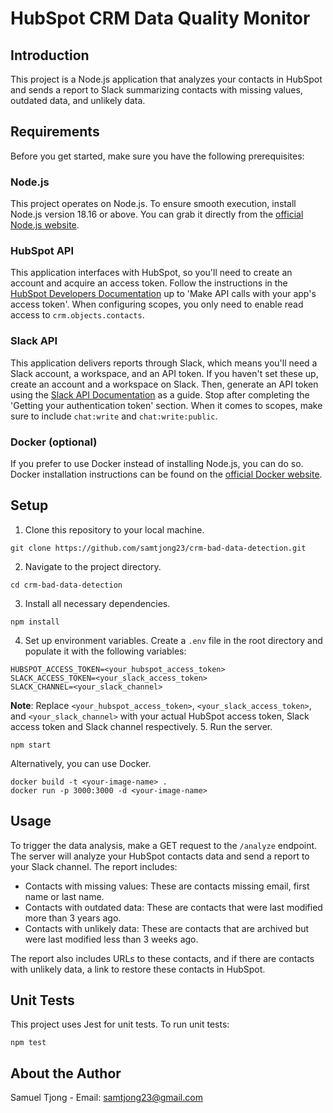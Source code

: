 # **HubSpot CRM Data Quality Monitor**

## **Introduction**

This project is a Node.js application that analyzes your contacts in HubSpot and sends a report to Slack summarizing contacts with missing values, outdated data, and unlikely data.

## **Requirements**

Before you get started, make sure you have the following prerequisites:

### **Node.js**

This project operates on Node.js. To ensure smooth execution, install Node.js version 18.16 or above. You can grab it directly from the [official Node.js website](https://nodejs.org/en/download).

### **HubSpot API**

This application interfaces with HubSpot, so you'll need to create an account and acquire an access token. Follow the instructions in the [HubSpot Developers Documentation](https://developers.hubspot.com/docs/api/private-apps) up to 'Make API calls with your app's access token'. When configuring scopes, you only need to enable read access to `crm.objects.contacts`.

### **Slack API**

This application delivers reports through Slack, which means you'll need a Slack account, a workspace, and an API token. If you haven't set these up, create an account and a workspace on Slack. Then, generate an API token using the [Slack API Documentation](https://api.slack.com/authentication/basics) as a guide. Stop after completing the 'Getting your authentication token' section. When it comes to scopes, make sure to include `chat:write` and `chat:write:public`.

### **Docker (optional)**

If you prefer to use Docker instead of installing Node.js, you can do so. Docker installation instructions can be found on the [official Docker website](https://docs.docker.com/get-docker/).

## **Setup**

1. Clone this repository to your local machine.

```
git clone https://github.com/samtjong23/crm-bad-data-detection.git
```

2. Navigate to the project directory.

```
cd crm-bad-data-detection
```

3. Install all necessary dependencies.

```
npm install
```

4. Set up environment variables. Create a `.env` file in the root directory and populate it with the following variables:

```
HUBSPOT_ACCESS_TOKEN=<your_hubspot_access_token>
SLACK_ACCESS_TOKEN=<your_slack_access_token>
SLACK_CHANNEL=<your_slack_channel>
```

**Note**: Replace `<your_hubspot_access_token>`, `<your_slack_access_token>`, and `<your_slack_channel>` with your actual HubSpot access token, Slack access token and Slack channel respectively. 5. Run the server.

```
npm start
```

Alternatively, you can use Docker.

```
docker build -t <your-image-name> .
docker run -p 3000:3000 -d <your-image-name>
```

## **Usage**

To trigger the data analysis, make a GET request to the `/analyze` endpoint. The server will analyze your HubSpot contacts data and send a report to your Slack channel. The report includes:

- Contacts with missing values: These are contacts missing email, first name or last name.
- Contacts with outdated data: These are contacts that were last modified more than 3 years ago.
- Contacts with unlikely data: These are contacts that are archived but were last modified less than 3 weeks ago.

The report also includes URLs to these contacts, and if there are contacts with unlikely data, a link to restore these contacts in HubSpot.

## **Unit Tests**

This project uses Jest for unit tests. To run unit tests:

```
npm test
```

## **About the Author**

Samuel Tjong - Email: [samtjong23@gmail.com](mailto:samtjong23@gmail.com)
